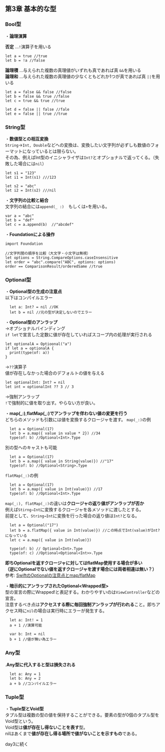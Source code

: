 第3章 基本的な型
---
### Bool型  
・**論理演算**  

**否定** …`!`演算子を用いる
```
let a = true //true
let b = !a //false
```

**論理積** …与えられた複数の真理値がいずれも真であれば真 `&&`を用いる  
**論理和** …与えられた複数の真理値の少なくともどれか1つが真であれば真 `||`を用いる  
```
let a = false && false //false
let b = false && true //false
let c = true && true //true 

let d = false || false //fale
let e = false || true //true
```

### String型
・**数値型との相互変換**  
`String`→`Int, Double`などへの変換は、変換したい文字列が必ずしも数値のフォーマットになっているとは限らない。  
その為、例えばInt型のイニシャライザは`Int?`とオプショナルで返ってくる。（失敗した場合には`nil`）
```
let s1 = "123"
let i1 = Int(s1) ///123

let s2 = "abc"
let i2 = Int(s2) ///nil
```
・**文字列の比較と結合**  
文字列の結合には`append(_ :)`　もしくは`+`を用いる。  
```
var a = "abc"
let b = "def"
let c = a.append(b)  //"abcdef"
```

・**Foundationによる操作**
```
import Foundation

//文字列間の順序を比較（大文字・小文字は無視）
let options = String.CompareOptions.caseInsensitive 
let order = "abc".compare("ABC", options: options)
order == ComparisonResult/orderedSame //true
```

### Optional<Wrapped>型  
・**Optional型の生成の注意点**  
以下はコンパイルエラー
```
  let a: Int? = nil //OK
  let b = nil //元の型が決定しないのでエラー
```

・**Optional<Wrapped>型のアンラップ**  
  →オプショナルバインディング  
  `if let`で宣言した定数に値が存在していればスコープ内の処理が実行される  
  ```
  let optionalA = Optioonal("a")
  if let a = optionalA {
    print(type(of: a))
  }
  ```
  →`??`演算子  
  値が存在しなかった場合のデフォルトの値を与える
  ```
  let optionalInt: Int? = nil
  let int = optionalInt ?? 3 // 3
  ```
  →強制アンラップ  
  `!`で強制的に値を取り出す。やらない方が良い。
  
・**map(_:)**,**flatMap(_:)でアンラップを伴わない値の変更を行う**  
どちらのメソッドも引数には値を変換するクロージャを渡す。
`map(_:)`の例
  
```
  let a = Optional(17)
  let b = a.map({ value in value * 2}) //34
  type(of: b) //Optional<Int>.Type
```
別の型へのキャストも可能
```
  let a = Optional(17)
  let b = a.map({ value in String(value)}) //"17"
  type(of: b) //Optional<String>.Type
```
`flatMap(_:)`の例  
```
  let a = Optional(17)
  let b = a.map({ value in Int(value)}) //17
  type(of: b) //Optional<Int>.Type
```
  
`map(_:), flatMap(_:)`の違いは**クロージャの返り値がアンラップが否か**  
例えば`Stirng→Int`に変換するクロージャを各メソッドに渡したとする。  
前提として、`String→Int`に変換を行った場合の返り値は`Int?`となる。
```
  let a = Optional("17")
  let b = a.flatMap({ value in Int(value)}) //この時点でInt(value)がInt?になっている
  let c = a.map({ value in Int(value)})
  
  type(of: b) // Optional<Int>.Type
  type(of: c) //Optional<Optional<Int>>.Type
```
**即ちOptionalを返すクロージャに対してはflatMap使用する場合が多い  
（逆にOptionalでない値を返すクロージャを渡す場合には両者相違は無い？）**  
参考: [SwiftのOptionalの注意点とmap/flatMap](https://scior.hatenablog.com/entry/2020/03/02/230404)  

・**暗示的にアンラップされたOptional<Wrapped型>**  
型の宣言の際にWrapped!と表記する。わかりやすいのは`ViewController`などの宣言。  
注意するべき点は**アクセスする際に毎回強制アンラップが行われる**こと。即ちアクセス時に`nil`の場合は実行時にエラーが発生する。
```
  let a: Int! = 1
  a + 1 //演算可能
  
  var b: Int = nil
  b + 1 //値が無い為エラー
```
  
### Any型
.**Any型に代入すると型は損失される**
```
  let a: Any = 1
  let b: Any = 2
  a + b //コンパイルエラー
```
  
### Tuple型
・**Tuple型とVoid型**  
  タプル型は複数の型の値を保持することができる。要素の型が0個のタプル型をVoid型という。  
  Void型は**値が存在し得ないことを表す**型。  
  nilはあくまで**値が存在し得る場所で値がないことを示すもの**である。
  
day3に続く

  
